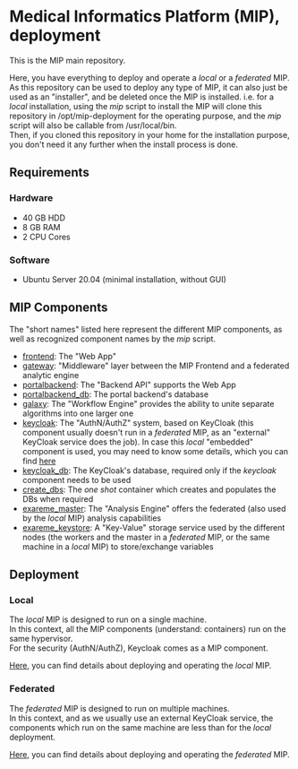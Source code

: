 # Medical Informatics Platform (MIP), deployment

This is the MIP main repository.

Here, you have everything to deploy and operate a *local* or a *federated* MIP.  
As this repository can be used to deploy any type of MIP, it can also just be used as an "installer", and be deleted once the MIP is installed. i.e. for a *local* installation, using the *mip* script to install the MIP will clone this repository in /opt/mip-deployment for the operating purpose, and the *mip* script will also be callable from /usr/local/bin.  
Then, if you cloned this repository in your home for the installation purpose, you don't need it any further when the install process is done.

## Requirements
### Hardware
* 40 GB HDD
* 8 GB RAM
* 2 CPU Cores

### Software
* Ubuntu Server 20.04 (minimal installation, without GUI)

## <a id="Components">MIP Components</a>
The "short names" listed here represent the different MIP components, as well as recognized component names by the *mip* script.
* <a href="https://github.com/HBPMedical/portal-frontend" target="_blank">frontend</a>: The "Web App"
* <a href="https://github.com/HBPMedical/gateway" target="_blank">gateway</a>: "Middleware" layer between the MIP Frontend and a federated analytic engine
* <a href="https://github.com/HBPMedical/portal-backend" target="_blank">portalbackend</a>: The "Backend API" supports the Web App
* <a href="https://github.com/docker-library/postgres" target="_blank">portalbackend_db</a>: The portal backend's database
* <a href="https://github.com/madgik/galaxy" target="_blank">galaxy</a>: The "Workflow Engine" provides the ability to unite separate algorithms into one larger one
* <a href="https://github.com/keycloak/keycloak-containers" target="_blank">keycloak</a>: The "AuthN/AuthZ" system, based on KeyCloak (this component usually doesn't run in a *federated* MIP, as an "external" KeyCloak service does the job). In case this *local* "embedded" component is used, you may need to know some details, which you can find <a id="UsersConfiguration" href="documentation/UsersConfiguration.md">here</a>
* <a href="https://github.com/docker-library/postgres" target="_blank">keycloak_db</a>: The KeyCloak's database, required only if the *keycloak* component needs to be used
* <a href="https://github.com/HBPMedical/docker-create-databases" target="_blank">create_dbs</a>: The *one shot* container which creates and populates the DBs when required
* <a href="https://github.com/madgik/exareme" target="_blank">exareme_master</a>: The "Analysis Engine" offers the federated (also used by the *local* MIP) analysis capabilities
* <a href="https://github.com/bitnami/bitnami-docker-consul" target="_blank">exareme_keystore</a>: A "Key-Value" storage service used by the different nodes (the workers and the master in a *federated* MIP, or the same machine in a *local* MIP) to store/exchange variables

## Deployment
### Local
The *local* MIP is designed to run on a single machine.  
In this context, all the MIP components (understand: containers) run on the same hypervisor.  
For the security (AuthN/AuthZ), Keycloak comes as a MIP component.

<a id="LocalDeployment" href="doc/Readme.md">Here</a>, you can find details about deploying and operating the *local* MIP.

### Federated
The *federated* MIP is designed to run on multiple machines.  
In this context, and as we usually use an external KeyCloak service, the components which run on the same machine are less than for the *local* deployment.

<a id="FederatedDeployment" href="Federation/doc/Readme.md">Here</a>, you can find details about deploying and operating the *federated* MIP.
